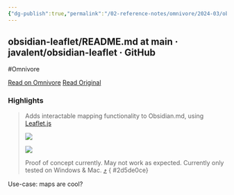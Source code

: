 ```yaml
---
{"dg-publish":true,"permalink":"/02-reference-notes/omnivore/2024-03/obsidian-leaflet-readme-md-at-main-javalent-obsidian-leaflet-git-hub/","title":"obsidian-leaflet/README.md at main · javalent/obsidian-leaflet · GitHub\n","metatags":{"description":"Adds interactive maps to Obsidian.md using Leaflet.js - javalent/obsidian-leaflet","og:image":"https://i.imgur.com/LmCg5HX.png"},"tags":["Obsidian-Plugins","MMW-Dev/Workflow","MMW-Style"]}
---
```



## obsidian-leaflet/README.md at main · javalent/obsidian-leaflet · GitHub
#Omnivore

[Read on Omnivore](https://omnivore.app/me/https-github-com-javalent-obsidian-leaflet-blob-main-readme-md-18e6f01e4d8)
[Read Original](https://github.com/javalent/obsidian-leaflet/blob/main/README.md)

### Highlights

> Adds interactable mapping functionality to Obsidian.md, using [Leaflet.js](https://leafletjs.com/)
> 
> [![](https://proxy-prod.omnivore-image-cache.app/0x0,s2vfRPhKcWCWJahdYVN871iAT_rUW4O7g1FCytRal0J4/https://raw.githubusercontent.com/valentine195/obsidian-leaflet-plugin/master/images/7d595a3db9bf0eff9f2a2150819d2bd6956ddcd8.gif)](https://raw.githubusercontent.com/valentine195/obsidian-leaflet-plugin/master/images/7d595a3db9bf0eff9f2a2150819d2bd6956ddcd8.gif) 
> 
> [![](https://proxy-prod.omnivore-image-cache.app/0x0,seQp4pxEZXZrB1Nvxi2am9YD1NXrIFFHj073_-3CQezM/https://raw.githubusercontent.com/valentine195/obsidian-leaflet-plugin/master/images/275ff1f560bb6dec0d4fc02b267a7f63860f20c9_2_690x262.jpeg)](https://raw.githubusercontent.com/valentine195/obsidian-leaflet-plugin/master/images/275ff1f560bb6dec0d4fc02b267a7f63860f20c9%5F2%5F690x262.jpeg)
> 
> Proof of concept currently. May not work as expected. Currently only tested on Windows & Mac. [⤴️](https://omnivore.app/me/https-github-com-javalent-obsidian-leaflet-blob-main-readme-md-18e6f01e4d8#2d5de0ce-2219-494f-b32b-ce9e531a0a8e) 
{ #2d5de0ce}


Use-case: maps are cool?

